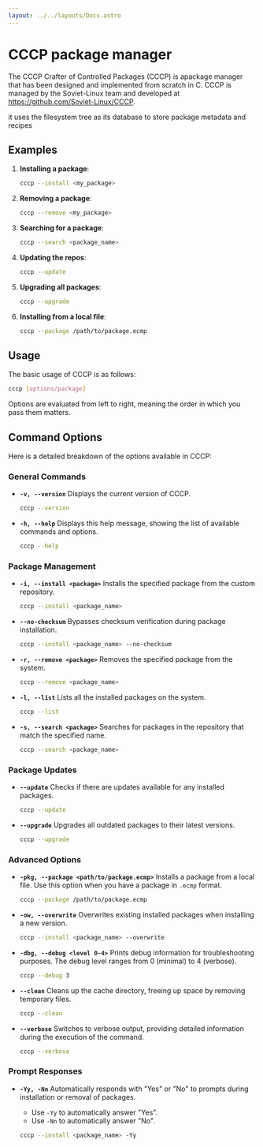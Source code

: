 ```yaml
---
layout: ../../layouts/Docs.astro
---
```

# CCCP package manager
The CCCP Crafter of Controlled Packages (CCCP) is apackage manager that has been designed and implemented from scratch in C.
CCCP is managed by the Soviet-Linux team and developed at https://github.com/Soviet-Linux/CCCP.

it uses the filesystem tree as its database to store package metadata and recipes

## Examples

1. **Installing a package**:
   ```bash
   cccp --install <my_package>
   ```

2. **Removing a package**:
   ```bash
   cccp --remove <my_package>
   ```

3. **Searching for a package**:
   ```bash
   cccp --search <package_name>
   ```

4. **Updating the repos**:
   ```bash
   cccp --update
   ```

5. **Upgrading all packages**:
   ```bash
   cccp --upgrade
   ```

6. **Installing from a local file**:
   ```bash
   cccp --package /path/to/package.ecmp
   ```

## Usage

The basic usage of CCCP is as follows:

```bash
cccp [options/package]
```

Options are evaluated from left to right, meaning the order in which you pass them matters.

## Command Options

Here is a detailed breakdown of the options available in CCCP:

### General Commands

- **`-v, --version`**
  Displays the current version of CCCP.

  ```bash
  cccp --version
  ```

- **`-h, --help`**
  Displays this help message, showing the list of available commands and options.

  ```bash
  cccp --help
  ```

### Package Management

- **`-i, --install <package>`**
  Installs the specified package from the custom repository.

  ```bash
  cccp --install <package_name>
  ```

- **`--no-checksum`**
  Bypasses checksum verification during package installation.

  ```bash
  cccp --install <package_name> --no-checksum
  ```

- **`-r, --remove <package>`**
  Removes the specified package from the system.

  ```bash
  cccp --remove <package_name>
  ```

- **`-l, --list`**
  Lists all the installed packages on the system.

  ```bash
  cccp --list
  ```

- **`-s, --search <package>`**
  Searches for packages in the repository that match the specified name.

  ```bash
  cccp --search <package_name>
  ```

### Package Updates

- **`--update`**
  Checks if there are updates available for any installed packages.

  ```bash
  cccp --update
  ```

- **`--upgrade`**
  Upgrades all outdated packages to their latest versions.

  ```bash
  cccp --upgrade
  ```

### Advanced Options

- **`-pkg, --package <path/to/package.ecmp>`**
  Installs a package from a local file. Use this option when you have a package in `.ecmp` format.

  ```bash
  cccp --package /path/to/package.ecmp
  ```

- **`-ow, --overwrite`**
  Overwrites existing installed packages when installing a new version.

  ```bash
  cccp --install <package_name> --overwrite
  ```

- **`-dbg, --debug <level 0-4>`**
  Prints debug information for troubleshooting purposes. The debug level ranges from 0 (minimal) to 4 (verbose).

  ```bash
  cccp --debug 3
  ```

- **`--clean`**
  Cleans up the cache directory, freeing up space by removing temporary files.

  ```bash
  cccp --clean
  ```

- **`--verbose`**
  Switches to verbose output, providing detailed information during the execution of the command.

  ```bash
  cccp --verbose
  ```

### Prompt Responses

- **`-Yy, -Nn`**
  Automatically responds with "Yes" or "No" to prompts during installation or removal of packages.

  - Use `-Yy` to automatically answer "Yes".
  - Use `-Nn` to automatically answer "No".

  ```bash
  cccp --install <package_name> -Yy
  ```
